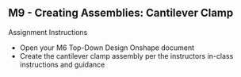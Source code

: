 ## M9 - Creating Assemblies: Cantilever Clamp

Assignment Instructions
- Open your M6 Top-Down Design Onshape document
- Create the cantilever clamp assembly per the instructors in-class instructions and guidance
